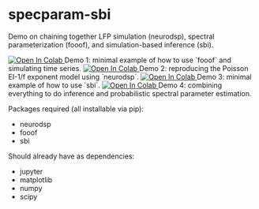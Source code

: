 # specparam-sbi
Demo on chaining together LFP simulation (neurodsp), spectral parameterization (fooof), and simulation-based inference (sbi).


<a target="_blank" href="https://colab.research.google.com/github/rdgao/specparam-sbi/blob/main/demo_notebooks/1-fooof_ndsp_demo.ipynb">
  <img src="https://colab.research.google.com/assets/colab-badge.svg" alt="Open In Colab"/>
</a> Demo 1: minimal example of how to use `fooof` and simulating time series.


<a target="_blank" href="https://colab.research.google.com/github/rdgao/specparam-sbi/blob/main/demo_notebooks/2-EI.ipynb">
  <img src="https://colab.research.google.com/assets/colab-badge.svg" alt="Open In Colab"/>
</a> Demo 2: reproducing the Poisson EI-1/f exponent model using `neurodsp`.


<a target="_blank" href="https://colab.research.google.com/github/rdgao/specparam-sbi/blob/main/demo_notebooks/3-sbi_demo.ipynb">
  <img src="https://colab.research.google.com/assets/colab-badge.svg" alt="Open In Colab"/>
</a> Demo 3: minimal example of how to use `sbi`.


<a target="_blank" href="https://colab.research.google.com/github/rdgao/specparam-sbi/blob/main/demo_notebooks/4-EI_tau_inference.ipynb">
  <img src="https://colab.research.google.com/assets/colab-badge.svg" alt="Open In Colab"/>
</a> Demo 4: combining everything to do inference and probabilistic spectral parameter estimation.

Packages required (all installable via pip):
- neurodsp
- fooof
- sbi
  
Should already have as dependencies:
- jupyter
- matplotlib
- numpy
- scipy
